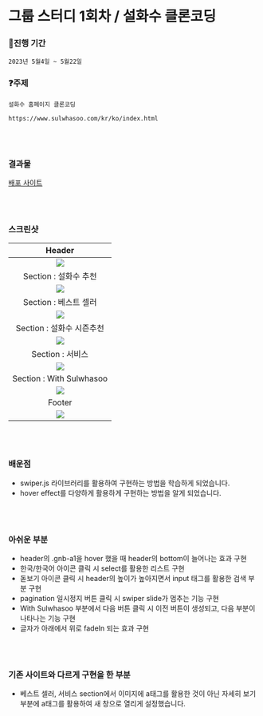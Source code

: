 # 그룹 스터디 1회차 / 설화수 클론코딩

### :calendar:진행 기간

```
2023년 5월4일 ~ 5월22일 
```

### :question:주제

```
설화수 홈페이지 클론코딩

https://www.sulwhasoo.com/kr/ko/index.html
```

<br><br>

### 결과물 

[배포 사이트](https://sulwhasoo-clone-coding.netlify.app/)

<br><br>

### 스크린샷

|Header|
|:--:|
|![](https://github.com/azure0929/sulwhasoo-clone-coding/assets/128226527/4765cd65-5702-4db7-aa0e-6c2029e64ac4)|
|Section : 설화수 추천|
|![](https://github.com/azure0929/sulwhasoo-clone-coding/assets/128226527/02286af9-50ea-4f61-a222-17688cc0a654)|
|Section : 베스트 셀러|
|![](https://github.com/azure0929/sulwhasoo-clone-coding/assets/128226527/7c84a4c0-2906-46ef-9083-8df52572ed3f)|
|Section : 설화수 시즌추천|
|![](https://github.com/azure0929/sulwhasoo-clone-coding/assets/128226527/b63f2935-2005-47e5-85b9-2d9e0c5984f1)|
|Section : 서비스|
|![](https://github.com/azure0929/sulwhasoo-clone-coding/assets/128226527/2ea72824-d681-407c-9aea-8af9b637421c)|
|Section : With Sulwhasoo|
|![](https://github.com/azure0929/sulwhasoo-clone-coding/assets/128226527/a69da40f-3e76-4139-a472-d5f5376da689)|
|Footer|
|![](https://github.com/azure0929/sulwhasoo-clone-coding/assets/128226527/7358c4b4-6728-46e0-89d4-b9cc849509b5)|

<br><br>

### 배운점 
* swiper.js 라이브러리를 활용하여 구현하는 방법을 학습하게 되었습니다.
* hover effect를 다양하게 활용하게 구현하는 방법을 알게 되었습니다.

<br><br>

### 아쉬운 부분
* header의 .gnb-a1을 hover 했을 때 header의 bottom이 늘어나는 효과 구현
* 한국/한국어 아이콘 클릭 시 select를 활용한 리스트 구현
* 돋보기 아이콘 클릭 시 header의 높이가 높아지면서 input 태그를 활용한 검색 부분 구현
* pagination 일시정지 버튼 클릭 시 swiper slide가 멈추는 기능 구현
* With Sulwhasoo 부분에서 다음 버튼 클릭 시 이전 버튼이 생성되고, 다음 부분이 나타나는 기능 구현
* 글자가 아래에서 위로 fadeIn 되는 효과 구현

<br><br>

### 기존 사이트와 다르게 구현을 한 부분
* 베스트 셀러, 서비스 section에서 이미지에 a태그를 활용한 것이 아닌 자세히 보기 부분에 a태그를 활용하여 새 창으로 열리게 설정했습니다.